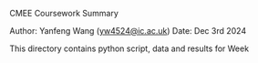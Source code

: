 CMEE Coursework Summary

Author: Yanfeng Wang (yw4524@ic.ac.uk)
Date: Dec 3rd 2024

This directory contains python script, data and results for Week 
